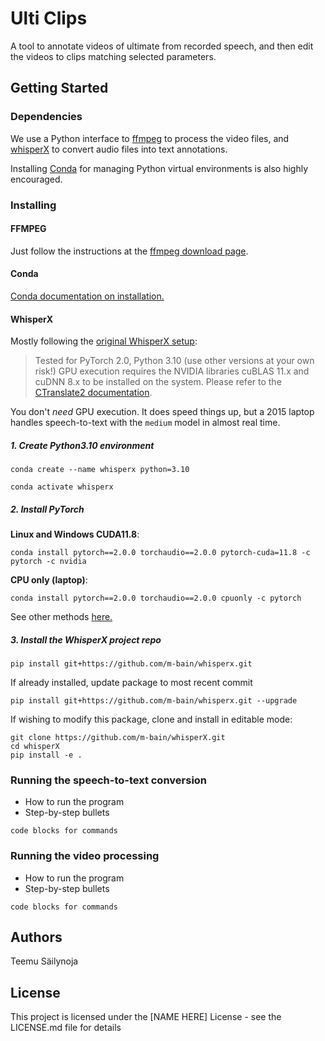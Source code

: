 # Ulti Clips

A tool to annotate videos of ultimate from recorded speech, and then
edit the videos to clips matching selected parameters.

## Getting Started

### Dependencies

We use a Python interface to [ffmpeg](https://ffmpeg.org/download.html) to process the video files, and [whisperX](https://github.com/m-bain/whisperX) to convert audio files into text annotations.

Installing [Conda](https://docs.conda.io/en/latest/) for managing Python virtual environments is also highly encouraged.

### Installing

#### FFMPEG

Just follow the instructions at the [ffmpeg download page](https://ffmpeg.org/download.html).

#### Conda

[Conda documentation on installation.](https://conda.io/projects/conda/en/latest/user-guide/install/index.html)

#### WhisperX

Mostly following the [original WhisperX setup](https://github.com/m-bain/whisperX?tab=readme-ov-file#setup-%EF%B8%8F):

> Tested for PyTorch 2.0, Python 3.10 (use other versions at your own risk!)
> GPU execution requires the NVIDIA libraries cuBLAS 11.x and cuDNN 8.x to be installed on the system. Please refer to the [CTranslate2 documentation](https://opennmt.net/CTranslate2/installation.html).

You don't *need* GPU execution. It does speed things up, but a 2015 laptop handles speech-to-text with the `medium` model in almost real time.

##### 1. Create Python3.10 environment

```shell
conda create --name whisperx python=3.10
```

```shell
conda activate whisperx
```

##### 2. Install PyTorch

**Linux and Windows CUDA11.8**:

```shell
conda install pytorch==2.0.0 torchaudio==2.0.0 pytorch-cuda=11.8 -c pytorch -c nvidia
```

**CPU only (laptop)**:

```shell
conda install pytorch==2.0.0 torchaudio==2.0.0 cpuonly -c pytorch
```

See other methods [here.](https://pytorch.org/get-started/previous-versions/#v200)

##### 3. Install the WhisperX project repo

```shell
pip install git+https://github.com/m-bain/whisperx.git
```

If already installed, update package to most recent commit

```shell
pip install git+https://github.com/m-bain/whisperx.git --upgrade
```

If wishing to modify this package, clone and install in editable mode:

```shell
git clone https://github.com/m-bain/whisperX.git
cd whisperX
pip install -e .
```

### Running the speech-to-text conversion

* How to run the program
* Step-by-step bullets

```
code blocks for commands
```

### Running the video processing

* How to run the program
* Step-by-step bullets

```
code blocks for commands
```
<!---
## Help

Any advise for common problems or issues.
```
command to run if program contains helper info
```
-->

## Authors

Teemu Säilynoja

## License

This project is licensed under the [NAME HERE] License - see the LICENSE.md file for details
<!---
## Acknowledgments

Inspiration, code snippets, etc.
* [awesome-readme](https://github.com/matiassingers/awesome-readme)
* [PurpleBooth](https://gist.github.com/PurpleBooth/109311bb0361f32d87a2)
* [dbader](https://github.com/dbader/readme-template)
* [zenorocha](https://gist.github.com/zenorocha/4526327)
* [fvcproductions](https://gist.github.com/fvcproductions/1bfc2d4aecb01a834b46)
--->
